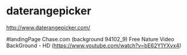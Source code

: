 # daterangepicker
http://www.daterangepicker.com/

#landingPage
Chase.com (background 94102_9)
Free Nature Video BackGround - HD (https://www.youtube.com/watch?v=bE62Y1YXvx4)
